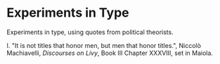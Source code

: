 Experiments in Type
===================

Experiments in type, using quotes from political theorists.

I. "It is not titles that honor men, but men that honor titles.", Niccolò Machiavelli, _Discourses on Livy_, Book III Chapter XXXVIII, set in Maiola.
